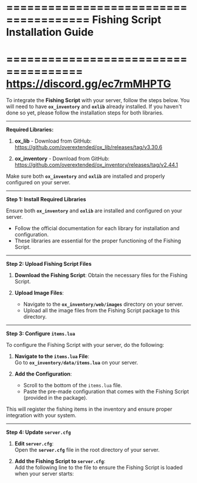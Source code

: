 ======================================
    Fishing Script Installation Guide
======================================

=====================================
    https://discord.gg/ec7rmMHPTG
=====================================

To integrate the **Fishing Script** with your server, follow the steps below. You will need to have **`ox_inventory`** and **`oxlib`** already installed. If you haven't done so yet, please follow the installation steps for both libraries.

---

**Required Libraries:**

1. **ox_lib** - Download from GitHub:  
   https://github.com/overextended/ox_lib/releases/tag/v3.30.6

2. **ox_inventory** - Download from GitHub:  
   https://github.com/overextended/ox_inventory/releases/tag/v2.44.1

Make sure both **`ox_inventory`** and **`oxlib`** are installed and properly configured on your server.

---

**Step 1: Install Required Libraries**

Ensure both **`ox_inventory`** and **`oxlib`** are installed and configured on your server.

- Follow the official documentation for each library for installation and configuration.
- These libraries are essential for the proper functioning of the Fishing Script.

---

**Step 2: Upload Fishing Script Files**

1. **Download the Fishing Script**: Obtain the necessary files for the Fishing Script.

2. **Upload Image Files**:  
   - Navigate to the **`ox_inventory/web/images`** directory on your server.
   - Upload all the image files from the Fishing Script package to this directory.

---

**Step 3: Configure `items.lua`**

To configure the Fishing Script with your server, do the following:

1. **Navigate to the `items.lua` File**:  
   Go to **`ox_inventory/data/items.lua`** on your server.

2. **Add the Configuration**:  
   - Scroll to the bottom of the `items.lua` file.
   - Paste the pre-made configuration that comes with the Fishing Script (provided in the package).

This will register the fishing items in the inventory and ensure proper integration with your system.

---

**Step 4: Update `server.cfg`**

1. **Edit `server.cfg`**:  
   Open the **`server.cfg`** file in the root directory of your server.

2. **Add the Fishing Script to `server.cfg`**:  
   Add the following line to the file to ensure the Fishing Script is loaded when your server starts:

